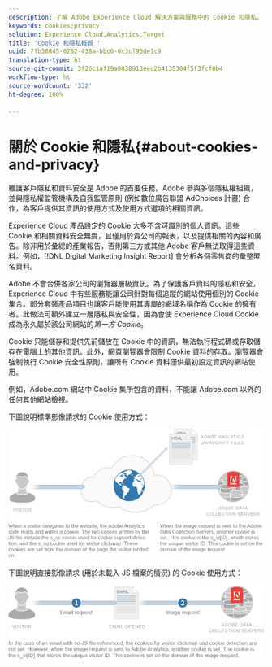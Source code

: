 ```yaml
---
description: 了解 Adobe Experience Cloud 解決方案與服務中的 Cookie 和隱私。
keywords: cookies;privacy
solution: Experience Cloud,Analytics,Target
title: 'Cookie 和隱私概觀 '
uuid: 7fb36845-6282-438a-bbc6-0c3cf95de1c9
translation-type: ht
source-git-commit: 3f26c1af19a0838913eec2b4135304f5f3fcf0b4
workflow-type: ht
source-wordcount: '332'
ht-degree: 100%

---
```



# 關於 Cookie 和隱私{#about-cookies-and-privacy}

維護客戶隱私和資料安全是 Adobe 的首要任務。Adobe 參與多個隱私權組織，並與隱私權監管機構及自我監管原則 (例如數位廣告聯盟 AdChoices 計畫) 合作，為客戶提供其資訊的使用方式及使用方式選項的相關資訊。

Experience Cloud 產品設定的 Cookie 大多不含可識別的個人資訊。這些 Cookie 和相關資料安全無虞，且僅用於貴公司的報表，以及提供相關的內容和廣告。除非用於彙總的產業報告，否則第三方或其他 Adobe 客戶無法取得這些資料。例如，[!DNL Digital Marketing Insight Report] 會分析各個零售商的彙整匿名資料。

Adobe 不會合併各家公司的瀏覽器層級資訊。為了保護客戶資料的隱私和安全，Experience Cloud 中有些服務能讓公司針對每個追蹤的網站使用個別的 Cookie 集合。部分套裝產品項目也讓客戶能使用其專屬的網域名稱作為 Cookie 的擁有者。此做法可額外建立一層隱私與安全性，因為會使 Experience Cloud Cookie 成為永久屬於該公司網站的&#x200B;*第一方 Cookie*。

Cookie 只能儲存和提供先前儲放在 Cookie 中的資訊，無法執行程式碼或存取儲存在電腦上的其他資訊。此外，網頁瀏覽器會限制 Cookie 資料的存取。瀏覽器會強制執行 Cookie 安全性原則，讓所有 Cookie 資料僅供最初設定資訊的網站使用。

例如，Adobe.com 網站中 Cookie 集所包含的資料，不能讓 Adobe.com 以外的任何其他網站檢視。

下圖說明標準影像請求的 Cookie 使用方式：

![](assets/CookiesProcessGraphic-01.png)

下圖說明直接影像請求 (用於未載入 JS 檔案的情況) 的 Cookie 使用方式：

![](assets/CookiesProcessGraphic2.png)

